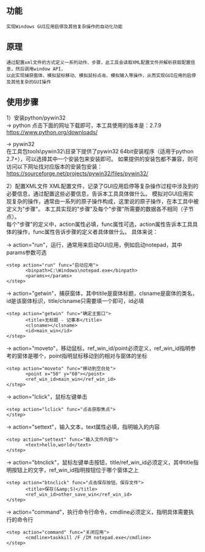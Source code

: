 ## 功能
```
实现Windows GUI应用启停及其他复杂操作的自动化功能
```

## 原理
```
通过配置xml文件的方式定义一系列动作、步骤，此工具会读取XML配置文件并解析获取配置信息，然后调用window API， 
以此实现捕获窗体、模拟鼠标移动、模拟鼠标点击、模拟输入等操作，从而实现GUI应用的启停及其他复杂的GUI操作
```

## 使用步骤
1）安装python/pywin32  
-> python 
点击下面的网址下载即可，本工具使用的版本是：2.7.9  
https://www.python.org/downloads/

-> pywin32  
在工具包tools\pywin32\目录下提供了pywin32 64bit安装程序（适用于python 2.7+），可以选择其中一个安装包来安装即可。 
如果提供的安装包都不兼容，则可访问以下网址找对应版本的安装包安装： 
https://sourceforge.net/projects/pywin32/files/pywin32/ 

2）配置XML文件 
XML配置文件，记录了GUI应用启停等复杂操作过程中涉及到的必要信息，通过配置这些必要信息，告诉本工具具体做什么。 
模拟对GUI应用实现复杂的操作，通常由一系列的原子操作构成，这里说的原子操作，在本工具中被定义为"步骤"。 
本工具实现的"步骤"及每个"步骤"所需要的数据各不相同（子节点）。  
每个"步骤"的定义中，action属性必填，func属性可选，action属性告诉本工具具体的操作，func属性告诉步骤的定义者具体做什么。 
具体来说：  

-> action="run"，运行，通常用来启动GUI应用，例如启动notepad，其中params参数可选  
 ```
<step action="run" func="启动应用">
		<binpath>C:\Windows\notepad.exe</binpath>
		<params></params>
</step>
 ```

-> action="getwin"，捕获窗体，其中titile是窗体标题，clsname是窗体的类名，id是该窗体标识，title/clsname只需要填一个即可，id必填  
 ```
<step action="getwin" func="确定主窗口">
		<title>无标题 - 记事本</title>
		<clsname></clsname>
		<id>main_win</id>
</step>
 ```

-> action="moveto"，移动鼠标，ref_win_id/point必须定义，ref_win_id指明参考的窗体是哪个，point指明鼠标移动到的相对与窗体的坐标 
 ```
<step action="moveto" func="移动到空白处">
		<point x="50" y="60"></point>
		<ref_win_id>main_win</ref_win_id>
</step>
 ```

-> action="lclick"，鼠标左键单击 
 ```
<step action="lclick" func="点击获取焦点">
</step>
 ```

-> action="settext"，输入文本，text属性必填，指明输入的内容 
 ```
<step action="settext" func="输入文件内容">
		<text>hello,world</text>
</step>
 ```

-> action="btnclick"，鼠标左键单击按钮，title/ref_win_id必须定义，其中title指明按钮上的文字，ref_win_id指明按钮位于哪个窗体之上 
 ```
<step action="btnclick" func="点击保存按钮，保存文件">
		<title>保存(&amp;S)</title>
		<ref_win_id>other_save_win</ref_win_id>
</step>
 ```

-> action="command"，执行命令行命令，cmdline必须定义，指明具体需要执行的命令行 
 ```
<step action="command" func="关闭应用">
		<cmdline>taskkill /F /IM notepad.exe</cmdline>
</step>
 ```


## 